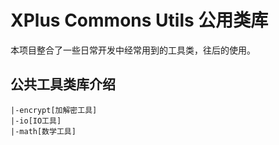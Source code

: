 # XPlus Commons Utils 公用类库

本项目整合了一些日常开发中经常用到的工具类，往后的使用。

## 公共工具类库介绍

	|-encrypt[加解密工具]
	|-io[IO工具]
	|-math[数学工具]
